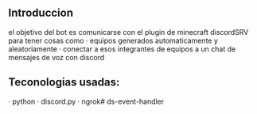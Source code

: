 ## Introduccion
el objetivo del bot es comunicarse con el plugin de minecraft discordSRV para tener cosas como 
· equipos generados automaticamente y aleatoriamente
· conectar a esos integrantes de equipos a un chat de mensajes de voz con discord 

## Teconologias usadas:
· python
· discord.py
· ngrok# ds-event-handler
